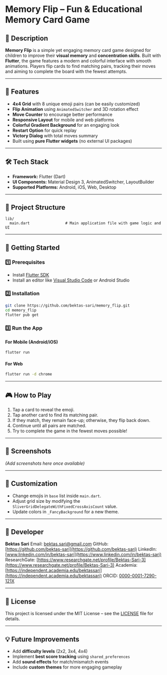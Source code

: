# Memory Flip – Fun & Educational Memory Card Game

## 📌 Description

**Memory Flip** is a simple yet engaging memory card game designed for children to improve their **visual memory** and **concentration skills**. Built with **Flutter**, the game features a modern and colorful interface with smooth animations. Players flip cards to find matching pairs, tracking their moves and aiming to complete the board with the fewest attempts.

---

## 🎯 Features

* **4x4 Grid** with 8 unique emoji pairs (can be easily customized)
* **Flip Animation** using `AnimatedSwitcher` and 3D rotation effect
* **Move Counter** to encourage better performance
* **Responsive Layout** for mobile and web platforms
* **Colorful Gradient Background** for an engaging look
* **Restart Option** for quick replay
* **Victory Dialog** with total moves summary
* Built using **pure Flutter widgets** (no external UI packages)

---

## 🛠️ Tech Stack

* **Framework:** Flutter (Dart)
* **UI Components:** Material Design 3, AnimatedSwitcher, LayoutBuilder
* **Supported Platforms:** Android, iOS, Web, Desktop

---

## 📂 Project Structure

```
lib/
  main.dart                # Main application file with game logic and UI
```

---

## 🚀 Getting Started

### 1️⃣ Prerequisites

* Install [Flutter SDK](https://flutter.dev/docs/get-started/install)
* Install an editor like [Visual Studio Code](https://code.visualstudio.com/) or Android Studio

### 2️⃣ Installation

```bash
git clone https://github.com/bektas-sari/memory_flip.git
cd memory_flip
flutter pub get
```

### 3️⃣ Run the App

#### For Mobile (Android/iOS)

```bash
flutter run
```

#### For Web

```bash
flutter run -d chrome
```

---

## 🎮 How to Play

1. Tap a card to reveal the emoji.
2. Tap another card to find its matching pair.
3. If they match, they remain face-up; otherwise, they flip back down.
4. Continue until all pairs are matched.
5. Try to complete the game in the fewest moves possible!

---

## 📸 Screenshots

*(Add screenshots here once available)*

---

## 🧩 Customization

* Change emojis in `base` list inside `main.dart`.
* Adjust grid size by modifying the `SliverGridDelegateWithFixedCrossAxisCount` value.
* Update colors in `_FancyBackground` for a new theme.

---

## 👤 Developer

**Bektas Sari**
Email: [bektas.sari@gmail.com](mailto:bektas.sari@gmail.com)
GitHub: [https://github.com/bektas-sari](https://github.com/bektas-sari)
LinkedIn: [www.linkedin.com/in/bektas-sari](https://www.linkedin.com/in/bektas-sari)
ResearchGate: [https://www.researchgate.net/profile/Bektas-Sari-3](https://www.researchgate.net/profile/Bektas-Sari-3)
Academia: [https://independent.academia.edu/bektassari](https://independent.academia.edu/bektassari)
ORCID: [0000-0001-7290-121X](https://orcid.org/0000-0001-7290-121X)

---

## 📄 License

This project is licensed under the MIT License – see the [LICENSE](LICENSE) file for details.

---

## 💡 Future Improvements

* Add **difficulty levels** (2x2, 3x4, 4x4)
* Implement **best score tracking** using `shared_preferences`
* Add **sound effects** for match/mismatch events
* Include **custom themes** for more engaging gameplay
